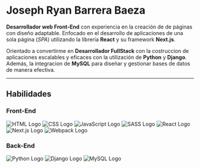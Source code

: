 <link rel="stylesheet" type="text/css" href="styles/styles.css" />

<h1>Joseph Ryan Barrera Baeza</h1>

**Desarrollador web Front-End** con experiencia en la creación de de páginas con diseño adaptable. Enfocado en el desarrollo de aplicaciones de una sola página (_SPA_) utilizando la librería **React** y su framework **Next.js**.

Orientado a convertirme en **Desarrollador FullStack** con la costruccion de aplicaciones escalables y eficaces con la utilización de **Python** y **Django**. Además, la integracion de **MySQL** para diseñar y gestionar bases de datos de manera efectiva.

---

## **Habilidades**

### **Front-End**

![HTML Logo](images/html_logo.svg)
![CSS Logo](images/css_logo.svg)
![JavaScript Logo](images/javascript_logo.svg)
![SASS Logo](images/sass_logo.svg)
![React Logo](images/react_logo.svg)
![Next.js Logo](images/nextjs_logo1.svg)
![Webpack Logo](images/webpack_logo.svg)

### **Back-End**
![Python Logo](images/python_logo.svg)
![Django Logo](images/django_logo.svg)
![MySQL Logo](images/mysql_logo.svg)